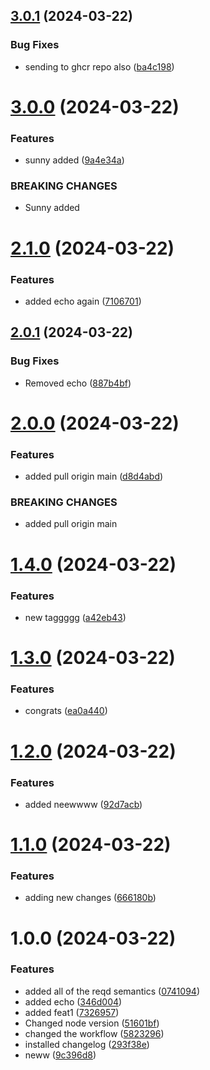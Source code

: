 ## [3.0.1](https://github.com/sidhugithubaction/mygitactioncourse/compare/v3.0.0...v3.0.1) (2024-03-22)


### Bug Fixes

* sending to ghcr repo also ([ba4c198](https://github.com/sidhugithubaction/mygitactioncourse/commit/ba4c198cbcef588875582d4913810c9cb1b105a2))

# [3.0.0](https://github.com/sidhugithubaction/mygitactioncourse/compare/v2.1.0...v3.0.0) (2024-03-22)


### Features

* sunny added ([9a4e34a](https://github.com/sidhugithubaction/mygitactioncourse/commit/9a4e34adfae1cb40a714bd1a7c88b46d27e344d9))


### BREAKING CHANGES

* Sunny added

# [2.1.0](https://github.com/sidhugithubaction/mygitactioncourse/compare/v2.0.1...v2.1.0) (2024-03-22)


### Features

*  added echo again ([7106701](https://github.com/sidhugithubaction/mygitactioncourse/commit/710670160fe0442a18c1d2d9ae904b10b4af80fa))

## [2.0.1](https://github.com/sidhugithubaction/mygitactioncourse/compare/v2.0.0...v2.0.1) (2024-03-22)


### Bug Fixes

* Removed echo ([887b4bf](https://github.com/sidhugithubaction/mygitactioncourse/commit/887b4bfbc61fa4d2e82b08abd98722b3ba16cbce))

# [2.0.0](https://github.com/sidhugithubaction/mygitactioncourse/compare/v1.4.0...v2.0.0) (2024-03-22)


### Features

* added pull origin main ([d8d4abd](https://github.com/sidhugithubaction/mygitactioncourse/commit/d8d4abd5f1ae4538cc6c96f8a238313da20ba04a))


### BREAKING CHANGES

* added pull origin main

# [1.4.0](https://github.com/sidhugithubaction/mygitactioncourse/compare/v1.3.0...v1.4.0) (2024-03-22)


### Features

* new taggggg ([a42eb43](https://github.com/sidhugithubaction/mygitactioncourse/commit/a42eb43aa2e9d21e3bf0cbe5a3f2935e092034b6))

# [1.3.0](https://github.com/sidhugithubaction/mygitactioncourse/compare/v1.2.0...v1.3.0) (2024-03-22)


### Features

* congrats ([ea0a440](https://github.com/sidhugithubaction/mygitactioncourse/commit/ea0a440f9111429ed5779ea400a17cc5d66b9cfa))

# [1.2.0](https://github.com/sidhugithubaction/mygitactioncourse/compare/v1.1.0...v1.2.0) (2024-03-22)


### Features

* added neewwww ([92d7acb](https://github.com/sidhugithubaction/mygitactioncourse/commit/92d7acb645de38814d6bca3a57d0b42ede5e2f42))

# [1.1.0](https://github.com/sidhugithubaction/mygitactioncourse/compare/v1.0.0...v1.1.0) (2024-03-22)


### Features

* adding new changes ([666180b](https://github.com/sidhugithubaction/mygitactioncourse/commit/666180b8cc97f82b13c3c7936f2a22f89850f798))

# 1.0.0 (2024-03-22)


### Features

* added all of the reqd semantics ([0741094](https://github.com/sidhugithubaction/mygitactioncourse/commit/07410949e2b70e088f038ed9dd4b3e40640880b8))
* added echo ([346d004](https://github.com/sidhugithubaction/mygitactioncourse/commit/346d004ce0f758848c4ed91774b74679b9e513b5))
* added feat1 ([7326957](https://github.com/sidhugithubaction/mygitactioncourse/commit/7326957656b2f259f810bda389aa0a9f367bdcd9))
* Changed node version ([51601bf](https://github.com/sidhugithubaction/mygitactioncourse/commit/51601bfbb0bcac95fd880e262aee485b57c87f91))
* changed the workflow ([5823296](https://github.com/sidhugithubaction/mygitactioncourse/commit/5823296ed886ea6e6dd9ec81dd71f97d30dfed2a))
* installed changelog ([293f38e](https://github.com/sidhugithubaction/mygitactioncourse/commit/293f38e6ba02ab465a608f437c9c77be151ba75f))
* neww ([9c396d8](https://github.com/sidhugithubaction/mygitactioncourse/commit/9c396d8dcff1930e698342de770e97fc5048982c))
